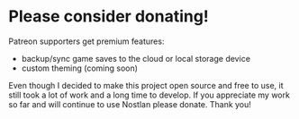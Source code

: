 # Please consider donating!

Patreon supporters get premium features:

- backup/sync game saves to the cloud or local storage device
- custom theming (coming soon)

Even though I decided to make this project open source and free to use, it still took a lot of work and a long time to develop. If you appreciate my work so far and will continue to use Nostlan please donate. Thank you!
